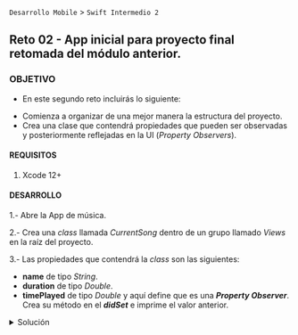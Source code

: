 
`Desarrollo Mobile` > `Swift Intermedio 2`

## Reto 02 - App inicial para proyecto final retomada del módulo anterior.

### OBJETIVO 

- En este segundo reto incluirás lo siguiente:
* Comienza a organizar de una mejor manera la estructura del proyecto.
* Crea una clase que contendrá propiedades que pueden ser observadas y posteriormente reflejadas en la UI (_Property Observers_).

#### REQUISITOS 

1. Xcode 12+

#### DESARROLLO

1.- Abre la App de música.

2.- Crea una _class_ llamada _CurrentSong_ dentro de un grupo llamado _Views_ en la raíz del proyecto.

3.- Las propiedades que contendrá la _class_ son las siguientes:
* **name** de tipo _String_.
* **duration** de tipo _Double_.
* **timePlayed** de tipo _Double_ y aquí define que es una _**Property Observer**_. Crea su método en el _**didSet**_ e imprime el valor anterior.

<details>
        <summary>Solución</summary>
        <p> Abre el proyecto.</p>
        <p> Crea un Grupo llamado Views</p>
        <p> Crea un archivo tipo Swift File llamado CurrentSong</p>
        <p> Agrega las propiedades enlistadas</p>
        <p> En la variable timePlayed, asignale la propiedad didSet, quedará de la sig. manera:</p>
        ```
                import Foundation

                class CurrentSong {
                    var name: String
                    var duration: Double
                    var timePlayed: Double {
                        didSet {
                            print(oldValue)
                        }
                    }
                }
        ```
</details>